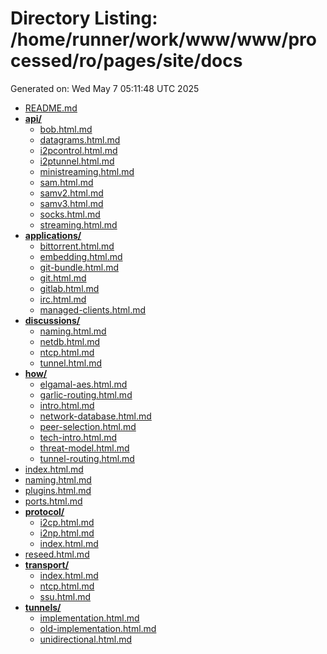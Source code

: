 # Directory Listing: /home/runner/work/www/www/processed/ro/pages/site/docs
Generated on: Wed May  7 05:11:48 UTC 2025

- [README.md](README.md)
- **[api/](api/)**
  - [bob.html.md](api/bob.html.md)
  - [datagrams.html.md](api/datagrams.html.md)
  - [i2pcontrol.html.md](api/i2pcontrol.html.md)
  - [i2ptunnel.html.md](api/i2ptunnel.html.md)
  - [ministreaming.html.md](api/ministreaming.html.md)
  - [sam.html.md](api/sam.html.md)
  - [samv2.html.md](api/samv2.html.md)
  - [samv3.html.md](api/samv3.html.md)
  - [socks.html.md](api/socks.html.md)
  - [streaming.html.md](api/streaming.html.md)
- **[applications/](applications/)**
  - [bittorrent.html.md](applications/bittorrent.html.md)
  - [embedding.html.md](applications/embedding.html.md)
  - [git-bundle.html.md](applications/git-bundle.html.md)
  - [git.html.md](applications/git.html.md)
  - [gitlab.html.md](applications/gitlab.html.md)
  - [irc.html.md](applications/irc.html.md)
  - [managed-clients.html.md](applications/managed-clients.html.md)
- **[discussions/](discussions/)**
  - [naming.html.md](discussions/naming.html.md)
  - [netdb.html.md](discussions/netdb.html.md)
  - [ntcp.html.md](discussions/ntcp.html.md)
  - [tunnel.html.md](discussions/tunnel.html.md)
- **[how/](how/)**
  - [elgamal-aes.html.md](how/elgamal-aes.html.md)
  - [garlic-routing.html.md](how/garlic-routing.html.md)
  - [intro.html.md](how/intro.html.md)
  - [network-database.html.md](how/network-database.html.md)
  - [peer-selection.html.md](how/peer-selection.html.md)
  - [tech-intro.html.md](how/tech-intro.html.md)
  - [threat-model.html.md](how/threat-model.html.md)
  - [tunnel-routing.html.md](how/tunnel-routing.html.md)
- [index.html.md](index.html.md)
- [naming.html.md](naming.html.md)
- [plugins.html.md](plugins.html.md)
- [ports.html.md](ports.html.md)
- **[protocol/](protocol/)**
  - [i2cp.html.md](protocol/i2cp.html.md)
  - [i2np.html.md](protocol/i2np.html.md)
  - [index.html.md](protocol/index.html.md)
- [reseed.html.md](reseed.html.md)
- **[transport/](transport/)**
  - [index.html.md](transport/index.html.md)
  - [ntcp.html.md](transport/ntcp.html.md)
  - [ssu.html.md](transport/ssu.html.md)
- **[tunnels/](tunnels/)**
  - [implementation.html.md](tunnels/implementation.html.md)
  - [old-implementation.html.md](tunnels/old-implementation.html.md)
  - [unidirectional.html.md](tunnels/unidirectional.html.md)
